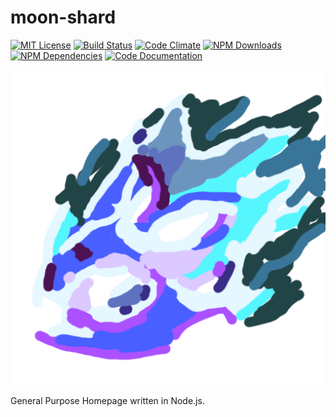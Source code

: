 # moon-shard

[![MIT License](https://img.shields.io/badge/license-MIT-blue.svg)](http://opensource.org/licenses/MIT)
[![Build Status](https://api.travis-ci.org/hyperstone/moon-shard.svg)](https://travis-ci.org/hyperstone/moon-shard/)
[![Code Climate](https://codeclimate.com/github/hyperstone/moon-shard/badges/gpa.svg)](https://codeclimate.com/github/hyperstone/moon-shard)
[![NPM Downloads](https://img.shields.io/npm/dm/moon-shard.svg)](https://npmjs.com/package/moon-shard)
[![NPM Dependencies](https://david-dm.org/hyperstone/moon-shard.png)](https://npmjs.com/package/moon-shard)
[![Code Documentation](https://inch-ci.org/github/hyperstone/moon-shard.svg)](https://inch-ci.org/github/hyperstone/moon-shard)

![moon-shard icon](https://raw.githubusercontent.com/hyperstone/moon-shard/master/static/png/moon-shard.png)

General Purpose Homepage written in Node.js.
